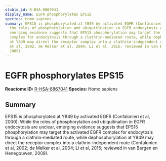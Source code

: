 ```yaml
---
stable_id: R-HSA-8867041
display_name: EGFR phosphorylates EPS15
species: Homo sapiens
summary: EPS15 is phosphorylated at Y849 by activated EGFR (Confalonieri et al, 2000).  While
  the roles of phosphorylation and ubiquitination in EGFR endocytosis are unclear,
  emerging evidence suggests that EPS15 phosphorylation may target the activated EGFR
  complex for endocytosis through a clathrin-mediated route, while dephosphorylation
  at Y849 may direct the receptor complex into a clathrin-independent route (Confalonieri
  et al, 2002; de Melker et al, 2004; Li et al, 2015; reviewed in van Bergen en Henegouwen,
  2009).
---
```


# EGFR phosphorylates EPS15
**Reactome ID:** [R-HSA-8867041](https://reactome.org/content/detail/R-HSA-8867041)
**Species:** Homo sapiens

## Summary

EPS15 is phosphorylated at Y849 by activated EGFR (Confalonieri et al, 2000).  While the roles of phosphorylation and ubiquitination in EGFR endocytosis are unclear, emerging evidence suggests that EPS15 phosphorylation may target the activated EGFR complex for endocytosis through a clathrin-mediated route, while dephosphorylation at Y849 may direct the receptor complex into a clathrin-independent route (Confalonieri et al, 2002; de Melker et al, 2004; Li et al, 2015; reviewed in van Bergen en Henegouwen, 2009).
